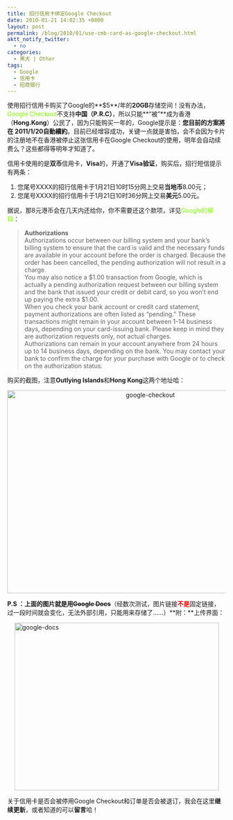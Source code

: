 ```yaml
---
title: 招行信用卡绑定Google Checkout
date: 2010-01-21 14:02:35 +0800
layout: post
permalink: /blog/2010/01/use-cmb-card-as-google-checkout.html
aktt_notify_twitter:
  - no
categories:
  - 黑犬 | Other
tags:
  - Google
  - 信用卡
  - 招商银行
---
```

使用招行信用卡购买了Google的**$5**/年的**20GB**存储空间！没有办法，<a href="https://checkout.google.com/" target="_blank" style="text-decoration: none; color: rgb(128, 255, 0); ">Google Checkout</a>不支持**中国（P.R.C）**，所以只能**&#8220;被&#8221;**成为香港（**Hong.Kong**）公民了，因为只能购买一年的，Google提示是：**您目前的方案將在 2011/1/20自動續約**。目前已经增容成功，关键一点就是害怕，会不会因为卡片的注册地不在香港被停止这张信用卡在Google Checkout的使用，明年会自动续费么？这些都得等明年才知道了。

信用卡使用的是**双币**信用卡，**Visa**的，开通了**Visa验证**，购买后，招行短信提示有两条：

1.  您尾号XXXX的招行信用卡于1月21日10时15分网上交易**当地币**8.00元；
2.  您尾号XXXX的招行信用卡于1月21日10时36分网上交易**美元**5.00元。

据说，那8元港币会在几天内还给你，你不需要还这个款项，详见<a href="http://checkout.google.com/support/bin/answer.py?hl=en&answer=105940" target="_blank" style="text-decoration: none; color: rgb(128, 255, 0); ">Google的解释</a>：

> **Authorizations**&nbsp;  
> Authorizations occur between our billing system and your bank&#8217;s billing system to ensure that the card is valid and the necessary funds are available in your account before the order is charged. Because the order has been cancelled, the pending authorization will not result in a charge.&nbsp;  
> You may also notice a $1.00 transaction from Google, which is actually a pending authorization request between our billing system and the bank that issued your credit or debit card, so you won&#8217;t end up paying the extra $1.00.&nbsp;  
> When you check your bank account or credit card statement, payment authorizations are often listed as &#8220;pending.&#8221; These transactions might remain in your account between 1-14 business days, depending on your card-issuing bank. Please keep in mind they are authorization requests only, not actual charges.&nbsp;  
> Authorizations can remain in your account anywhere from 24 hours up to 14 business days, depending on the bank. You may contact your bank to confirm the charge for your purchase with Google or to check on the authorization status.

购买的截图，注意**Outlying Islands**和**Hong Kong**这两个地址哈：

<!--more-->

<p style="text-align: center; ">
  <img title="google-checkout" border="0" alt="google-checkout" src="http://images.zhu8.net/images/zhu8.net/GoogleCheckout_10D83/googlecheckout.png" width="644" height="467" style="border-right-width: 0px; display: block; float: none; border-top-width: 0px; border-bottom-width: 0px; margin-left: auto; border-left-width: 0px; margin-right: auto; " />
</p>

**P.S ：**上面的图片就是用**<strike>Google Docs</strike>**（经数次测试，图片链接<strong style="color: rgb(255, 0, 0); ">不是</strong>固定链接，过一段时间就会变化，无法外部引用，只能用来存储了……）**附：**上传界面：

<img title="google-docs" border="0" alt="google-docs" src="http://images.zhu8.net/images/zhu8.net/GoogleCheckout_10D83/googledocs.png" width="471" height="386" style="border-right-width: 0px; display: block; float: none; border-top-width: 0px; border-bottom-width: 0px; margin-left: auto; border-left-width: 0px; margin-right: auto; " />

关于信用卡是否会被停用Google Checkout和订单是否会被退订，我会在这里**继续更新**，或者知道的可以**留言**哈！